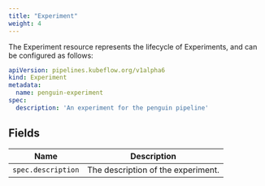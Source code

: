 ```yaml
---
title: "Experiment"
weight: 4
---
```


The Experiment resource represents the lifecycle of Experiments,
and can be configured as follows:

```yaml
apiVersion: pipelines.kubeflow.org/v1alpha6
kind: Experiment
metadata:
  name: penguin-experiment
spec:
  description: 'An experiment for the penguin pipeline'
```

## Fields

| Name               | Description                        |
|--------------------|------------------------------------|
| `spec.description` | The description of the experiment. |
